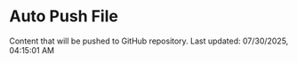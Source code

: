 # Auto Push File

Content that will be pushed to GitHub repository.
Last updated: 07/30/2025, 04:15:01 AM